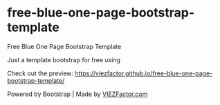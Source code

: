 # free-blue-one-page-bootstrap-template
Free Blue One Page Bootstrap Template

Just a template bootstrap for free using 

Check out the preview: https://viezfactor.github.io/free-blue-one-page-bootstrap-template/

Powered by Bootstrap | Made by <a target="_blank" href="https://viezfactor.com/">VIEZFactor.com</a>